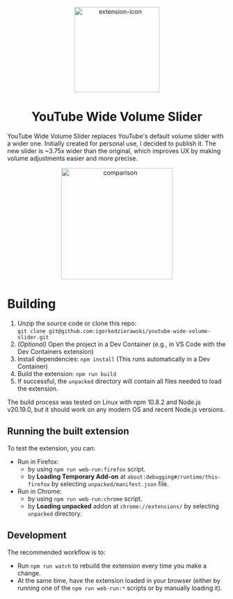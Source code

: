 <p align="center">
  <img src="https://github.com/user-attachments/assets/cafa60da-59c1-4635-a34b-5368e989349e" alt="extension-icon" width="196">
</p>

<h1 align="center">YouTube Wide Volume Slider</h1>

YouTube Wide Volume Slider replaces YouTube's default volume slider with a wider one. Initially created for personal use, I decided to publish it. The new slider is ~3.75x wider than the original, which improves UX by making volume adjustments easier and more precise.

<p align="center">
  <img src="https://github.com/user-attachments/assets/3389646a-8f69-47b6-bfa8-7c78799b10b8" alt="comparison" width="256">
</p>

# Building

1. Unzip the source code or clone this repo:  
   `git clone git@github.com:igorkedzierawski/youtube-wide-volume-slider.git`
2. *(Optional)* Open the project in a Dev Container (e.g., in VS Code with the Dev Containers extension)
3. Install dependencies: `npm install` (This runs automatically in a Dev Container)
4. Build the extension: `npm run build`
5. If successful, the `unpacked` directory will contain all files needed to load the extension.

The build process was tested on Linux with npm 10.8.2 and Node.js v20.19.0, but it should work on any modern OS and recent Node.js versions.

## Running the built extension

To test the extension, you can:

- Run in Firefox:
  - by using `npm run web-run:firefox` script.
  - by **Loading Temporary Add-on** at `about:debugging#/runtime/this-firefox` by selecting `unpacked/manifest.json` file.
- Run in Chrome:
  - by using `npm run web-run:chrome` script.
  - by **Loading unpacked** addon at `chrome://extensions/` by selecting `unpacked` directory.

## Development

The recommended workflow is to:

- Run `npm run watch` to rebuild the extension every time you make a change.
- At the same time, have the extension loaded in your browser (either by running one of the `npm run web-run:*` scripts or by manually loading it).
